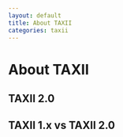 ```yaml
---
layout: default
title: About TAXII
categories: taxii
---
```


<div class="row">
<div class="col-md-12" markdown="1">

**About TAXII**
==============




**TAXII 2.0**
-------------




**TAXII 1.x vs TAXII 2.0**
------------------------



</div>
</div>